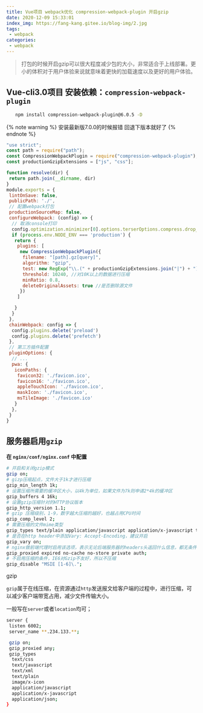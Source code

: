 ```yaml
---
title: Vue项目 webpack优化 compression-webpack-plugin 开启gzip
date: 2020-12-09 15:33:01
index_img: https://fang-kang.gitee.io/blog-img/2.jpg
tags:
 - webpack       
categories: 
 - webpack
---
```


> 打包的时候开启gzip可以很大程度减少包的大小，非常适合于上线部署。更小的体积对于用户体验来说就意味着更快的加载速度以及更好的用户体验。

## Vue-cli3.0项目 安装依赖：`compression-webpack-plugin`

```bash
　　npm install compression-webpack-plugin@6.0.5 -D
```

{% note warning %}
安装最新版7.0.0的时候报错 回退下版本就好了
{% endnote %}

```js
"use strict";
const path = require("path");
const CompressionWebpackPlugin = require("compression-webpack-plugin");
const productionGzipExtensions = ["js", "css"];

function resolve(dir) {
 return path.join(__dirname, dir)
}
module.exports = {
 lintOnSave: false,
 publicPath: './',
 // 配置webpack打包
 productionSourceMap: false,
 configureWebpack: (config) => {
  // 取消console打印    
  config.optimization.minimizer[0].options.terserOptions.compress.drop_console = true
  if (process.env.NODE_ENV === 'production') {
   return {
    plugins: [
     new CompressionWebpackPlugin({
      filename: "[path].gz[query]",
      algorithm: "gzip",
      test: new RegExp("\\.(" + productionGzipExtensions.join("|") + ")$"), //匹配文件名
      threshold: 10240, //对10K以上的数据进行压缩
      minRatio: 0.8,
      deleteOriginalAssets: true //是否删除源文件
     })
    ]

   }
  }
 },
 chainWebpack: config => {
  config.plugins.delete('preload') 
  config.plugins.delete('prefetch')
 },
 // 第三方插件配置
 pluginOptions: {
  // ...
  pwa: {
   iconPaths: {
    favicon32: './favicon.ico',
    favicon16: './favicon.ico',
    appleTouchIcon: './favicon.ico',
    maskIcon: './favicon.ico',
    msTileImage: './favicon.ico'
   }
  },
 }
}

```

## 服务器启用`gzip`

**在 `nginx/conf/nginx.conf` 中配置**

```bash
# 开启和关闭gzip模式
gzip on;
# gizp压缩起点，文件大于1k才进行压缩
gzip_min_length 1k;
# 设置压缩所需要的缓冲区大小，以4k为单位，如果文件为7k则申请2*4k的缓冲区 
gzip_buffers 4 16k;
# 设置gzip压缩针对的HTTP协议版本
gzip_http_version 1.1;
# gzip 压缩级别，1-9，数字越大压缩的越好，也越占用CPU时间
gzip_comp_level 2;
# 需要压缩的文件mime类型
gzip_types text/plain application/javascript application/x-javascript text/javascript text/css application/xml;
# 是否在http header中添加Vary: Accept-Encoding，建议开启
gzip_vary on;
# nginx做前端代理时启用该选项，表示无论后端服务器的headers头返回什么信息，都无条件启用压缩
gzip_proxied expired no-cache no-store private auth;
# 不启用压缩的条件，IE6对Gzip不友好，所以不压缩
gzip_disable "MSIE [1-6]\.";
```

gzip

`gzip`属于在线压缩，在资源通过`http`发送报文给客户端的过程中，进行压缩，可以减少客户端带宽占用，减少文件传输大小。

一般写在`server`或者`location`均可；

```bash
server {
 listen 6002;
 server_name **.234.133.**;

 gzip on;
 gzip_proxied any;
 gzip_types
  text/css
  text/javascript
  text/xml
  text/plain
  image/x-icon
  application/javascript
  application/x-javascript
  application/json;
}
```
